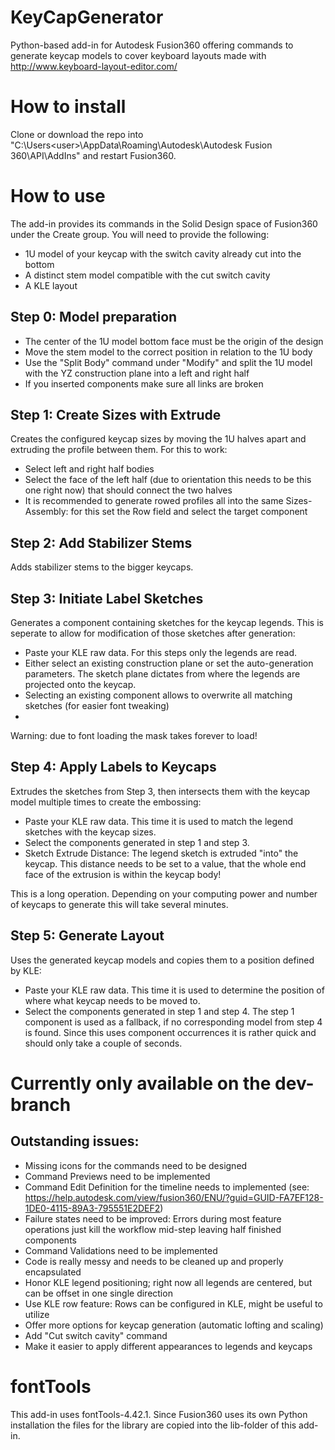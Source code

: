 # KeyCapGenerator
Python-based add-in for Autodesk Fusion360 offering commands to generate keycap models to cover keyboard layouts made with http://www.keyboard-layout-editor.com/

# How to install
Clone or download the repo into "C:\Users\<user>\AppData\Roaming\Autodesk\Autodesk Fusion 360\API\AddIns" and restart Fusion360. 

# How to use
The add-in provides its commands in the Solid Design space of Fusion360 under the Create group. You will need to provide the following:
- 1U model of your keycap with the switch cavity already cut into the bottom
- A distinct stem model compatible with the cut switch cavity
- A KLE layout

## Step 0: Model preparation
- The center of the 1U model bottom face must be the origin of the design
- Move the stem model to the correct position in relation to the 1U body
- Use the "Split Body" command under "Modify" and split the 1U model with the YZ construction plane into a left and right half
- If you inserted components make sure all links are broken

## Step 1: Create Sizes with Extrude
Creates the configured keycap sizes by moving the 1U halves apart and extruding the profile between them. For this to work:
- Select left and right half bodies
- Select the face of the left half (due to orientation this needs to be this one right now) that should connect the two halves
- It is recommended to generate rowed profiles all into the same Sizes-Assembly: for this set the Row field and select the target component

## Step 2: Add Stabilizer Stems
Adds stabilizer stems to the bigger keycaps. 

## Step 3: Initiate Label Sketches
Generates a component containing sketches for the keycap legends. This is seperate to allow for modification of those sketches after generation:
- Paste your KLE raw data. For this steps only the legends are read.
- Either select an existing construction plane or set the auto-generation parameters. The sketch plane dictates from where the legends are projected onto the keycap.
- Selecting an existing component allows to overwrite all matching sketches (for easier font tweaking)
- 
Warning: due to font loading the mask takes forever to load!

## Step 4: Apply Labels to Keycaps
Extrudes the sketches from Step 3, then intersects them with the keycap model multiple times to create the embossing:
- Paste your KLE raw data. This time it is used to match the legend sketches with the keycap sizes.
- Select the components generated in step 1 and step 3.
- Sketch Extrude Distance: The legend sketch is extruded "into" the keycap. This distance needs to be set to a value, that the whole end face of the extrusion is within the keycap body!
  
This is a long operation. Depending on your computing power and number of keycaps to generate this will take several minutes.

## Step 5: Generate Layout
Uses the generated keycap models and copies them to a position defined by KLE:
- Paste your KLE raw data. This time it is used to determine the position of where what keycap needs to be moved to.
- Select the components generated in step 1 and step 4. The step 1 component is used as a fallback, if no corresponding model from step 4 is found.
Since this uses component occurrences it is rather quick and should only take a couple of seconds.

# Currently only available on the dev-branch
## Outstanding issues:
- Missing icons for the commands need to be designed
- Command Previews need to be implemented
- Command Edit Definition for the timeline needs to implemented (see: https://help.autodesk.com/view/fusion360/ENU/?guid=GUID-FA7EF128-1DE0-4115-89A3-795551E2DEF2)
- Failure states need to be improved: Errors during most feature operations just kill the workflow mid-step leaving half finished components
- Command Validations need to be implemented
- Code is really messy and needs to be cleaned up and properly encapsulated
- Honor KLE legend positioning; right now all legends are centered, but can be offset in one single direction
- Use KLE row feature: Rows can be configured in KLE, might be useful to utilize
- Offer more options for keycap generation (automatic lofting and scaling)
- Add "Cut switch cavity" command
- Make it easier to apply different appearances to legends and keycaps 

# fontTools
This add-in uses fontTools-4.42.1. Since Fusion360 uses its own Python installation the files for the library are copied into the lib-folder of this add-in.
